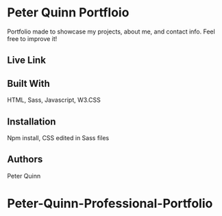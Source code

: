 # Peter Quinn Portfloio

Portfolio made to showcase my projects, about me, and contact info. Feel free to improve it!

## Live Link



## Built With

HTML, Sass, Javascript, W3.CSS

## Installation

Npm install, CSS edited in Sass files

## Authors

Peter Quinn
# Peter-Quinn-Professional-Portfolio
